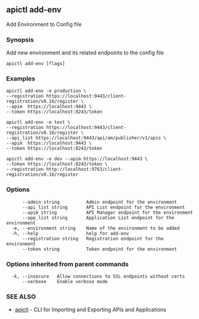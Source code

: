 ## apictl add-env

Add Environment to Config file

### Synopsis


Add new environment and its related endpoints to the config file

```
apictl add-env [flags]
```

### Examples

```
apictl add-env -e production \
--registration https://localhost:9443/client-registration/v0.16/register \
--apim  https://localhost:9443 \
--token https://localhost:8243/token

apictl add-env -e test \
--registration https://localhost:9443/client-registration/v0.16/register \
--api_list https://localhost:9443/api/am/publisher/v1/apis \
--apim  https://localhost:9443 \
--token https://localhost:8243/token

apictl add-env -e dev --apim https://localhost:9443 \
--token	https://localhost:8243/token \
--registration http://localhost:9763/client-registration/v0.16/register
```

### Options

```
      --admin string          Admin endpoint for the environment
      --api_list string       API List endpoint for the environment
      --apim string           API Manager endpoint for the environment
      --app_list string       Application List endpoint for the environment
  -e, --environment string    Name of the environment to be added
  -h, --help                  help for add-env
      --registration string   Registration endpoint for the environment
      --token string          Token endpoint for the environment
```

### Options inherited from parent commands

```
  -k, --insecure   Allow connections to SSL endpoints without certs
      --verbose    Enable verbose mode
```

### SEE ALSO
* [apictl](apictl.md)	 - CLI for Importing and Exporting APIs and Applications

